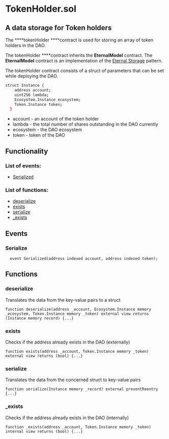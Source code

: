# TokenHolder.sol

## A data storage for Token holders

The ****tokenHolder ****contract is used for storing an array of token holders in the DAO.

The tokenHolder ****contract inherits the **EternalModel**  contract. The **EternalModel**  contract is an implementation of the [Eternal Storage](https://fravoll.github.io/solidity-patterns/eternal_storage.html) pattern.

The tokenHolder contract consists of a struct of parameters that can be set while deploying the DAO.

```bash
struct Instance {
    address account;
    uint256 lambda;
    Ecosystem.Instance ecosystem;
    Token.Instance token;
  }
```

* account - an account of the token holder
* lambda - the total number of shares outstanding in the DAO currently
* ecosystem - the DAO ecosystem
* token - token of the DAO

## Functionality

### List of events:

* [Serialized](https://app.gitbook.com/@elasticdao/s/docs/~/drafts/-MUUNkCuPjp2572zw0OD/contracts/tokenholder.sol#serialize)

### List of functions:

* [deserialize](https://app.gitbook.com/@elasticdao/s/docs/~/drafts/-MUUNkCuPjp2572zw0OD/contracts/tokenholder.sol#deserialize)
* [exists](https://app.gitbook.com/@elasticdao/s/docs/~/drafts/-MUUNkCuPjp2572zw0OD/contracts/tokenholder.sol#exists)
* [serialize](https://app.gitbook.com/@elasticdao/s/docs/~/drafts/-MUUNkCuPjp2572zw0OD/contracts/tokenholder.sol#serialize)
* [\_exists](https://app.gitbook.com/@elasticdao/s/docs/~/drafts/-MUUNkCuPjp2572zw0OD/contracts/tokenholder.sol#_exists)

## Events

### Serialize

```text
  event Serialized(address indexed account, address indexed token);
```

## Functions

### deserialize

Translates the data from the key-value pairs to a struct

```text
function deserialize(address _account, Ecosystem.Instance memory _ecosystem, Token.Instance memory _token) external view returns (Instance memory record) {...}
```

### exists

Checks if the address already exists in the DAO \(externally\)

```text
function exists(address _account, Token.Instance memory _token) external view returns (bool) {...}
```

### serialize

Translates the data from the concerned struct to key-value pairs

```text
function serialize(Instance memory _record) external preventReentry {...}
```

### \_exists

Checks if the address already exists in the DAO \(internally\)

```text
function _exists(address _account, Token.Instance memory _token) internal view returns (bool) {...}
```

